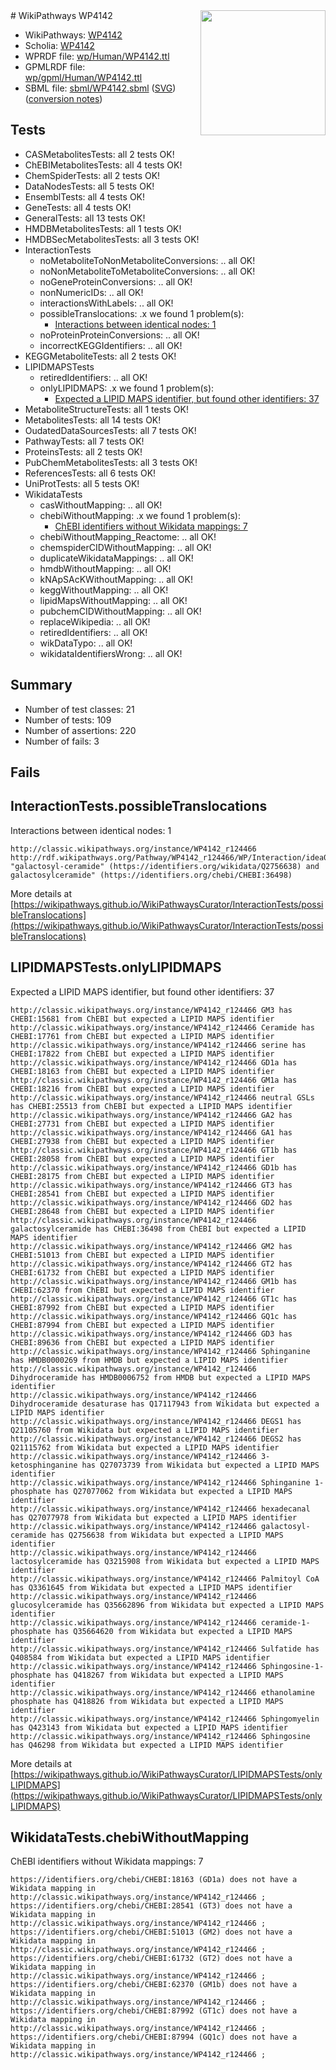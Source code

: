 <img style="float: right; width: 200px" src="../logo.png" />
# WikiPathways WP4142

* WikiPathways: [WP4142](https://identifiers.org/wikipathways:WP4142)
* Scholia: [WP4142](https://scholia.toolforge.org/wikipathways/WP4142)
* WPRDF file: [wp/Human/WP4142.ttl](../wp/Human/WP4142.ttl)
* GPMLRDF file: [wp/gpml/Human/WP4142.ttl](../wp/gpml/Human/WP4142.ttl)
* SBML file: [sbml/WP4142.sbml](../sbml/WP4142.sbml) ([SVG](../sbml/WP4142.svg)) ([conversion notes](../sbml/WP4142.txt))

## Tests
* CASMetabolitesTests: all 2 tests OK!
* ChEBIMetabolitesTests: all 4 tests OK!
* ChemSpiderTests: all 2 tests OK!
* DataNodesTests: all 5 tests OK!
* EnsemblTests: all 4 tests OK!
* GeneTests: all 4 tests OK!
* GeneralTests: all 13 tests OK!
* HMDBMetabolitesTests: all 1 tests OK!
* HMDBSecMetabolitesTests: all 3 tests OK!
* InteractionTests
    * noMetaboliteToNonMetaboliteConversions: .. all OK!
    * noNonMetaboliteToMetaboliteConversions: .. all OK!
    * noGeneProteinConversions: .. all OK!
    * nonNumericIDs: .. all OK!
    * interactionsWithLabels: .. all OK!
    * possibleTranslocations: .x we found 1 problem(s):
        * [Interactions between identical nodes: 1](#1c118206)
    * noProteinProteinConversions: .. all OK!
    * incorrectKEGGIdentifiers: .. all OK!
* KEGGMetaboliteTests: all 2 tests OK!
* LIPIDMAPSTests
    * retiredIdentifiers: .. all OK!
    * onlyLIPIDMAPS: .x we found 1 problem(s):
        * [Expected a LIPID MAPS identifier, but found other identifiers: 37](#d0bfb6bd)
* MetaboliteStructureTests: all 1 tests OK!
* MetabolitesTests: all 14 tests OK!
* OudatedDataSourcesTests: all 7 tests OK!
* PathwayTests: all 7 tests OK!
* ProteinsTests: all 2 tests OK!
* PubChemMetabolitesTests: all 3 tests OK!
* ReferencesTests: all 6 tests OK!
* UniProtTests: all 5 tests OK!
* WikidataTests
    * casWithoutMapping: .. all OK!
    * chebiWithoutMapping: .x we found 1 problem(s):
        * [ChEBI identifiers without Wikidata mappings: 7](#a8d554d3)
    * chebiWithoutMapping_Reactome: .. all OK!
    * chemspiderCIDWithoutMapping: .. all OK!
    * duplicateWikidataMappings: .. all OK!
    * hmdbWithoutMapping: .. all OK!
    * kNApSAcKWithoutMapping: .. all OK!
    * keggWithoutMapping: .. all OK!
    * lipidMapsWithoutMapping: .. all OK!
    * pubchemCIDWithoutMapping: .. all OK!
    * replaceWikipedia: .. all OK!
    * retiredIdentifiers: .. all OK!
    * wikDataTypo: .. all OK!
    * wikidataIdentifiersWrong: .. all OK!


## Summary

* Number of test classes: 21
* Number of tests: 109
* Number of assertions: 220
* Number of fails: 3

## Fails

<a name="1c118206" />

## InteractionTests.possibleTranslocations

Interactions between identical nodes: 1
```
http://classic.wikipathways.org/instance/WP4142_r124466 http://rdf.wikipathways.org/Pathway/WP4142_r124466/WP/Interaction/idea071e50 "galactosyl-ceramide" (https://identifiers.org/wikidata/Q2756638) and 
galactosylceramide" (https://identifiers.org/chebi/CHEBI:36498)
```

More details at [https://wikipathways.github.io/WikiPathwaysCurator/InteractionTests/possibleTranslocations](https://wikipathways.github.io/WikiPathwaysCurator/InteractionTests/possibleTranslocations)

<a name="d0bfb6bd" />

## LIPIDMAPSTests.onlyLIPIDMAPS

Expected a LIPID MAPS identifier, but found other identifiers: 37
```
http://classic.wikipathways.org/instance/WP4142_r124466 GM3 has CHEBI:15681 from ChEBI but expected a LIPID MAPS identifier
http://classic.wikipathways.org/instance/WP4142_r124466 Ceramide has CHEBI:17761 from ChEBI but expected a LIPID MAPS identifier
http://classic.wikipathways.org/instance/WP4142_r124466 serine has CHEBI:17822 from ChEBI but expected a LIPID MAPS identifier
http://classic.wikipathways.org/instance/WP4142_r124466 GD1a has CHEBI:18163 from ChEBI but expected a LIPID MAPS identifier
http://classic.wikipathways.org/instance/WP4142_r124466 GM1a has CHEBI:18216 from ChEBI but expected a LIPID MAPS identifier
http://classic.wikipathways.org/instance/WP4142_r124466 neutral GSLs has CHEBI:25513 from ChEBI but expected a LIPID MAPS identifier
http://classic.wikipathways.org/instance/WP4142_r124466 GA2 has CHEBI:27731 from ChEBI but expected a LIPID MAPS identifier
http://classic.wikipathways.org/instance/WP4142_r124466 GA1 has CHEBI:27938 from ChEBI but expected a LIPID MAPS identifier
http://classic.wikipathways.org/instance/WP4142_r124466 GT1b has CHEBI:28058 from ChEBI but expected a LIPID MAPS identifier
http://classic.wikipathways.org/instance/WP4142_r124466 GD1b has CHEBI:28175 from ChEBI but expected a LIPID MAPS identifier
http://classic.wikipathways.org/instance/WP4142_r124466 GT3 has CHEBI:28541 from ChEBI but expected a LIPID MAPS identifier
http://classic.wikipathways.org/instance/WP4142_r124466 GD2 has CHEBI:28648 from ChEBI but expected a LIPID MAPS identifier
http://classic.wikipathways.org/instance/WP4142_r124466 galactosylceramide has CHEBI:36498 from ChEBI but expected a LIPID MAPS identifier
http://classic.wikipathways.org/instance/WP4142_r124466 GM2 has CHEBI:51013 from ChEBI but expected a LIPID MAPS identifier
http://classic.wikipathways.org/instance/WP4142_r124466 GT2 has CHEBI:61732 from ChEBI but expected a LIPID MAPS identifier
http://classic.wikipathways.org/instance/WP4142_r124466 GM1b has CHEBI:62370 from ChEBI but expected a LIPID MAPS identifier
http://classic.wikipathways.org/instance/WP4142_r124466 GT1c has CHEBI:87992 from ChEBI but expected a LIPID MAPS identifier
http://classic.wikipathways.org/instance/WP4142_r124466 GQ1c has CHEBI:87994 from ChEBI but expected a LIPID MAPS identifier
http://classic.wikipathways.org/instance/WP4142_r124466 GD3 has CHEBI:89636 from ChEBI but expected a LIPID MAPS identifier
http://classic.wikipathways.org/instance/WP4142_r124466 Sphinganine has HMDB0000269 from HMDB but expected a LIPID MAPS identifier
http://classic.wikipathways.org/instance/WP4142_r124466 Dihydroceramide has HMDB0006752 from HMDB but expected a LIPID MAPS identifier
http://classic.wikipathways.org/instance/WP4142_r124466 Dihydroceramide desaturase has Q17117943 from Wikidata but expected a LIPID MAPS identifier
http://classic.wikipathways.org/instance/WP4142_r124466 DEGS1 has Q21105760 from Wikidata but expected a LIPID MAPS identifier
http://classic.wikipathways.org/instance/WP4142_r124466 DEGS2 has Q21115762 from Wikidata but expected a LIPID MAPS identifier
http://classic.wikipathways.org/instance/WP4142_r124466 3-ketosphinganine has Q27073739 from Wikidata but expected a LIPID MAPS identifier
http://classic.wikipathways.org/instance/WP4142_r124466 Sphinganine 1-phosphate has Q27077062 from Wikidata but expected a LIPID MAPS identifier
http://classic.wikipathways.org/instance/WP4142_r124466 hexadecanal has Q27077978 from Wikidata but expected a LIPID MAPS identifier
http://classic.wikipathways.org/instance/WP4142_r124466 galactosyl-ceramide has Q2756638 from Wikidata but expected a LIPID MAPS identifier
http://classic.wikipathways.org/instance/WP4142_r124466 lactosylceramide has Q3215908 from Wikidata but expected a LIPID MAPS identifier
http://classic.wikipathways.org/instance/WP4142_r124466 Palmitoyl CoA has Q3361645 from Wikidata but expected a LIPID MAPS identifier
http://classic.wikipathways.org/instance/WP4142_r124466 glucosylceramide has Q35662896 from Wikidata but expected a LIPID MAPS identifier
http://classic.wikipathways.org/instance/WP4142_r124466 ceramide-1-phosphate has Q35664620 from Wikidata but expected a LIPID MAPS identifier
http://classic.wikipathways.org/instance/WP4142_r124466 Sulfatide has Q408584 from Wikidata but expected a LIPID MAPS identifier
http://classic.wikipathways.org/instance/WP4142_r124466 Sphingosine-1-phosphate has Q418267 from Wikidata but expected a LIPID MAPS identifier
http://classic.wikipathways.org/instance/WP4142_r124466 ethanolamine phosphate has Q418826 from Wikidata but expected a LIPID MAPS identifier
http://classic.wikipathways.org/instance/WP4142_r124466 Sphingomyelin has Q423143 from Wikidata but expected a LIPID MAPS identifier
http://classic.wikipathways.org/instance/WP4142_r124466 Sphingosine has Q46298 from Wikidata but expected a LIPID MAPS identifier
```

More details at [https://wikipathways.github.io/WikiPathwaysCurator/LIPIDMAPSTests/onlyLIPIDMAPS](https://wikipathways.github.io/WikiPathwaysCurator/LIPIDMAPSTests/onlyLIPIDMAPS)

<a name="a8d554d3" />

## WikidataTests.chebiWithoutMapping

ChEBI identifiers without Wikidata mappings: 7
```
https://identifiers.org/chebi/CHEBI:18163 (GD1a) does not have a Wikidata mapping in http://classic.wikipathways.org/instance/WP4142_r124466 ; 
https://identifiers.org/chebi/CHEBI:28541 (GT3) does not have a Wikidata mapping in http://classic.wikipathways.org/instance/WP4142_r124466 ; 
https://identifiers.org/chebi/CHEBI:51013 (GM2) does not have a Wikidata mapping in http://classic.wikipathways.org/instance/WP4142_r124466 ; 
https://identifiers.org/chebi/CHEBI:61732 (GT2) does not have a Wikidata mapping in http://classic.wikipathways.org/instance/WP4142_r124466 ; 
https://identifiers.org/chebi/CHEBI:62370 (GM1b) does not have a Wikidata mapping in http://classic.wikipathways.org/instance/WP4142_r124466 ; 
https://identifiers.org/chebi/CHEBI:87992 (GT1c) does not have a Wikidata mapping in http://classic.wikipathways.org/instance/WP4142_r124466 ; 
https://identifiers.org/chebi/CHEBI:87994 (GQ1c) does not have a Wikidata mapping in http://classic.wikipathways.org/instance/WP4142_r124466 ; 
```

